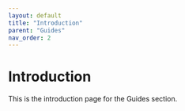 ```yaml
---
layout: default
title: "Introduction"
parent: "Guides"
nav_order: 2
---
```


# Introduction

This is the introduction page for the Guides section.
